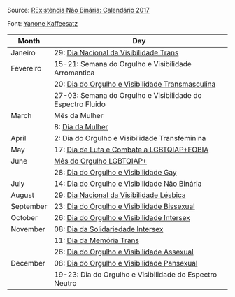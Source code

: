 Source: [RExistência Não Binária: Calendário 2017](https://www.facebook.com/RexistenciaNaoBinaria/photos/a.487253414998873.1073741890.375864172804465/487258664998348/)

Font: [Yanone Kaffeesatz](https://fonts.google.com/specimen/Yanone+Kaffeesatz)

 Month | Day |
-------|-----|
 Janeiro   | 29: [Dia Nacional da Visibilidade Trans](https://catracalivre.com.br/geral/cidadania/indicacao/dia-da-visibilidade-trans-pelo-fim-da-violencia-contra-trans-e-travestis/)
 Fevereiro | 15-21: Semana do Orgulho e Visibilidade Arromantica
           | 20: [Dia do Orgulho e Visibilidade Transmasculina](http://transfeminismo.com/20-fev-luta-e-resistencia-de-homens-trans-e-pessoas-transmasculinas/)
           | 27-03: Semana do Orgulho e Visibilidade do Espectro Fluido
 March     | Mês da Mulher
           | 8: [Dia da Mulher](https://en.wikipedia.org/wiki/International_Women's_Day)
 April     | 2: Dia do Orgulho e Visibilidade Transfeminina
 May       | 17: [Dia de Luta e Combate a LGBTQIAP+FOBIA](https://en.wikipedia.org/wiki/International_Day_Against_Homophobia,_Transphobia_and_Biphobia)
 June      | [Mês do Orgulho LGBTQIAP+](https://en.wikipedia.org/wiki/Gay_pride#LGBT_Pride_Month)
           | 28: [Dia do Orgulho e Visibilidade Gay](https://en.wikipedia.org/wiki/Stonewall_riots)
 July      | 14: [Dia do Orgulho e Visibilidade Não Binária](https://femmesblackmarket.wordpress.com/2012/03/08/calling-for-an-international-non-binary-gender-day/)
 August    | 29: [Dia Nacional da Visibilidade Lésbica](http://www.sdh.gov.br/noticias/2015/agosto/dia-nacional-da-visibilidade-lesbica-e-comemorado-neste-sabado-29-de-agosto)
 September | 23: [Dia do Orgulho e Visibilidade Bissexual](https://en.wikipedia.org/wiki/Celebrate_Bisexuality_Day)
 October   | 26: [Dia do Orgulho e Visibilidade Intersex](https://en.wikipedia.org/wiki/Intersex_Awareness_Day)
 November  | 08: [Dia da Solidariedade Intersex](https://en.wikipedia.org/wiki/Intersex_Day_of_Remembrance)
           | 11: [Dia da Memória Trans](https://en.wikipedia.org/wiki/Transgender_Day_of_Remembrance)
           | 26: [Dia do Orgulho e Visibilidade Assexual](http://www.asexuality.org/en/topic/125417-aceday-returns-november-26-2015/)
 December  | 08: [Dia do Orgulho e Visibilidade Pansexual](https://en.wikipedia.org/wiki/List_of_LGBT_awareness_days)
           | 19-23: Dia do Orgulho e Visibilidade do Espectro Neutro
